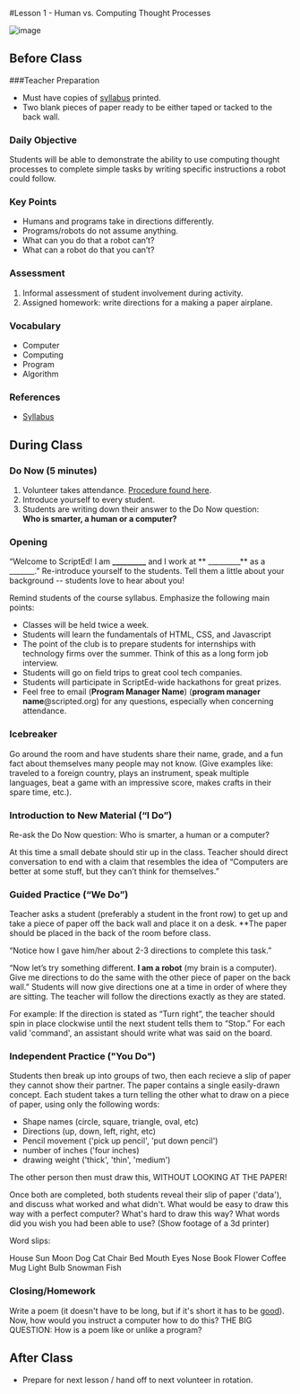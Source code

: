 #Lesson 1 - Human vs. Computing Thought Processes

![image](http://oi58.tinypic.com/2d94oli.jpg)

## Before Class
###Teacher Preparation
* Must have copies of [syllabus](https://www.dropbox.com/s/maienun209adcy7/ScriptEd%20Year%201%20Syllabus.docx?dl=0) printed.
* Two blank pieces of paper ready to be either taped or tacked to the back wall.


### Daily Objective

Students will be able to demonstrate the ability to use computing thought processes to complete simple tasks by writing specific instructions a robot could follow.

### Key Points

* Humans and programs take in directions differently.
* Programs/robots do not assume anything.
* What can you do that a robot can’t?
* What can a robot do that you can’t?

### Assessment

1. Informal assessment of student involvement during activity.
2. Assigned homework: write directions for a making a paper airplane.


### Vocabulary

* Computer
* Computing
* Program
* Algorithm

### References

* [Syllabus](https://www.dropbox.com/s/maienun209adcy7/ScriptEd%20Year%201%20Syllabus.docx?dl=0)


## During Class

### Do Now (5 minutes)

1. Volunteer takes attendance. [Procedure found here](https://docs.google.com/document/d/19IIhqykr70vj7wnqyJYuQNTkd9GX56Xgl3omD42IcMk/edit).
2. Introduce yourself to every student.
3. Students are writing down their answer to the Do Now question:  
**Who is smarter, a human or a computer?**

### Opening

“Welcome to ScriptEd! I am **_________** and I work at ** _________** as a _______.” Re-introduce yourself to the students. Tell them a little about your background -- students love to hear about you! 

Remind students of the course syllabus. Emphasize the following main points:

* Classes will be held twice a week.
* Students will learn the fundamentals of HTML, CSS, and Javascript
* The point of the club is to prepare students for internships with technology firms over the summer. Think of this as a long form job interview.
* Students will go on field trips to great cool tech companies.
* Students will participate in ScriptEd-wide hackathons for great prizes.  
* Feel free to email (**Program Manager Name**) (**program manager name**@scripted.org) for any questions, especially when concerning attendance. 

### Icebreaker

Go around the room and have students share their name, grade, and a fun fact about themselves many people may not know. (Give examples like: traveled to a foreign country, plays an instrument, speak multiple languages, beat a game with an impressive score, makes crafts in their spare time, etc.).



### Introduction to New Material (“I Do”)

Re-ask the Do Now question: Who is smarter, a human or a computer?  

At this time a small debate should stir up in the class. Teacher should direct conversation to end with a claim that resembles the idea of “Computers are better at some stuff, but they can’t think for themselves.”


### Guided Practice (“We Do”)

Teacher asks a student (preferably a student in the front row) to get up and take a piece of paper off the back wall and place it on a desk. **The paper should be placed in the back of the room before class.

“Notice how I gave him/her about 2-3 directions to complete this task.” 

“Now let’s try something different. **I am a robot** (my brain is a computer).  Give me directions to do the same with the other piece of paper on the back wall.” Students will now give directions one at a time in order of where they are sitting. The teacher will follow the directions exactly as they are stated.

For example: If the direction is stated as “Turn right”, the teacher should spin in place clockwise until the next student tells them to “Stop.” For each valid 'command', an assistant should write what was said on the board.

### Independent Practice ("You Do")

Students then break up into groups of two, then each recieve a slip of paper they cannot show their partner. The paper contains a single easily-drawn concept. Each student takes a turn telling the other what to draw on a piece of paper, using only the following words: 
- Shape names (circle, square, triangle, oval, etc)
- Directions (up, down, left, right, etc)
- Pencil movement ('pick up pencil', 'put down pencil')
- number of inches ('four inches)
- drawing weight ('thick', 'thin', 'medium')

The other person then must draw this, WITHOUT LOOKING AT THE PAPER!

Once both are completed, both students reveal their slip of paper ('data'), and discuss what worked and what didn't. What would be easy to draw this way with a perfect computer? What's hard to draw this way? What words did you wish you had been able to use?
(Show footage of a 3d printer)

Word slips:

House
Sun
Moon
Dog
Cat
Chair
Bed
Mouth
Eyes
Nose
Book
Flower
Coffee Mug
Light Bulb
Snowman
Fish


### Closing/Homework

Write a poem (it doesn't have to be long, but if it's short it has to be [good](https://www.poets.org/poetsorg/poem/red-wheelbarrow)).
Now, how would you instruct a computer how to do this?
THE BIG QUESTION: How is a poem like or unlike a program?

## After Class

* Prepare for next lesson / hand off to next volunteer in rotation.
